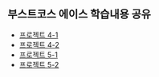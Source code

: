 부스트코스 에이스 학습내용 공유
---

- [프로젝트 4-1](/4-1/4-1.md)
- [프로젝트 4-2](/4-2/4-2.md)
- [프로젝트 5-1](/5-1/5-1.md)
- [프로젝트 5-2](/5-2/5-2.md)
